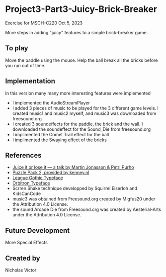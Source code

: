 # Project3-Part3-Juicy-Brick-Breaker

Exercise for MSCH-C220
Oct 5, 2023

More steps in adding "juicy" features to a simple brick-breaker game.

## To play

Move the paddle using the mouse. Help the ball break all the bricks before you run out of time.


## Implementation

In this version many many more interesting features  were implemented
* I implemented the AudioStreamPlayer
* I added 3 pieces of music to be played for the 3 different game levels. I created music1 and music2 myself, and music3 was downloaded from freesound.org
* I created 3 soundeffects for the paddle, the brick and the wall. I downloaded the soundeffect for the Sound_Die from freesound.org
* I implimented the Comet Trail effect for the ball
* I implimented the Swaying effect of the bricks


## References
 * [Juice it or lose it — a talk by Martin Jonasson & Petri Purho](https://www.youtube.com/watch?v=Fy0aCDmgnxg)
 * [Puzzle Pack 2, provided by kenney.nl](https://kenney.nl/assets/puzzle-pack-2)
 * [League Gothic Typeface](https://www.theleagueofmoveabletype.com/league-gothic)
 * [Orbitron Typeface](https://www.theleagueofmoveabletype.com/orbitron)
 * Scrren Shake technique developped by Squirrel Eiserloh and KidsCanCode
 * music3 was obtained from Freesound.org created by Migfus20 under the Attribution 4.0 License.
 * the sound Arcade Die from Freesound.org was created by Aesterial-Arts under the Attribution 4.0 License.
 

## Future Development

More Special Effects


## Created by
Nicholas Victor
